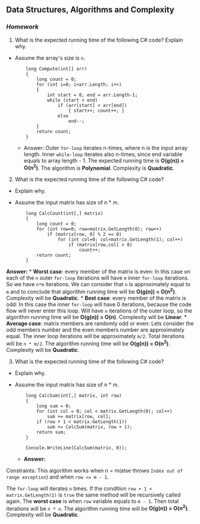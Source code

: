 ## Data Structures, Algorithms and Complexity
### _Homework_

1. What is the expected running time of the following C# code? Explain why.
  - Assume the array's size is `n`.


			long Compute(int[] arr)
			{
			    long count = 0;
			    for (int i=0; i<arr.Length; i++)
			    {
			        int start = 0, end = arr.Length-1;
			        while (start < end)
			            if (arr[start] < arr[end])
			                { start++; count++; }
			            else 
			                end--;
			    }
			    return count;
			}

	*	Answer:
Outer `for-loop` iterates n-times, where n is the input array length.
Inner `while-loop` iterates also n-times, since end variable equals to array length - 1.
The expected running time is **O(g(n)) = O(n<sup>2</sup>)**. The algorithm is **Polynomial**. Complexity is **Quadratic**.



2. What is the expected running time of the following C# code?
  - Explain why.
  - Assume the input matrix has size of n * m.


			long CalcCount(int[,] matrix)
			{
			    long count = 0;
			    for (int row=0; row<matrix.GetLength(0); row++)
			        if (matrix[row, 0] % 2 == 0)
			            for (int col=0; col<matrix.GetLength(1); col++)
			                if (matrix[row,col] > 0)
			                    count++;
			    return count;
			}
**Answer:**
	*	**Worst case**: every member of the matrix is even:
In this case on each of the `n` outer `for-loop` iterations will have `m` inner `for-loop` iterations. So we have `n*m` iterations. We can consider that `n` is approximately equal to `m` and to conclude that algorithm running time will be **O(g(n)) = O(n<sup>2</sup>)**. Complexity will be **Quadratic**.
	*	**Best case**: every member of the matrix is odd:
In this case the inner `for-loop` will have 0 iterations, because the code flow will never enter this loop. Will have `n` iterations of the outer loop, so the algorithm running time will be **O(g(n)) = O(n)**. Complexity will be **Linear**.
	* **Average case**: matrix members are randomly odd or even:
Lets consider the odd members number and the even members number are approximately equal. The inner loop iterations will be approximately `m/2`. Total iterations will be `n * m/2`. The algorithm running time will be **O(g(n)) = O(n<sup>2</sup>)**. Complexity will be **Quadratic**.

3. What is the expected running time of the following C# code?
  - Explain why.
  - Assume the input matrix has size of n * m.
 
			long CalcSum(int[,] matrix, int row)
			{
			    long sum = 0;
			    for (int col = 0; col < matrix.GetLength(0); col++) 
			        sum += matrix[row, col];
			    if (row + 1 < matrix.GetLength(1)) 
			        sum += CalcSum(matrix, row + 1);
			    return sum;
			}
			
			Console.WriteLine(CalcSum(matrix, 0));
	* **Answer:**

Constraints: This algorithm works when n = m(else throws `Index out of range exception`) and when `row <= m - 1`.

The `for-loop` will iterates `n` times. If the condition `row + 1 < matrix.GetLength(1)` is `true` the same method will be recursively called again. The **worst case** is when `row` variable equals to `m - 1`. Then total iterations will be `n * n`. The algorithm running time will be **O(g(n)) = O(n<sup>2</sup>)**. Complexity will be **Quadratic**.

